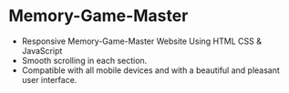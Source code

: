 # Memory-Game-Master

- Responsive Memory-Game-Master Website Using HTML CSS & JavaScript
- Smooth scrolling in each section.
- Compatible with all mobile devices and with a beautiful and pleasant user interface.
